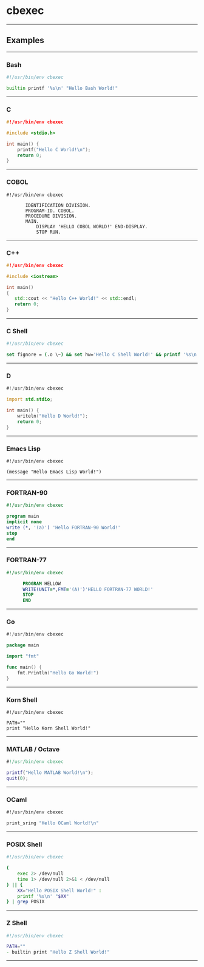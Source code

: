 # cbexec
---
## Examples
---
### Bash
```bash
#!/usr/bin/env cbexec

builtin printf '%s\n' "Hello Bash World!"
```
---
### C
```c
#!/usr/bin/env cbexec

#include <stdio.h>

int main() {
    printf("Hello C World!\n");
	return 0;
}
```
---
### COBOL
```cobol
#!/usr/bin/env cbexec

       IDENTIFICATION DIVISION.
       PROGRAM-ID. COBOL.
       PROCEDURE DIVISION.
       MAIN.
           DISPLAY 'HELLO COBOL WORLD!' END-DISPLAY.
           STOP RUN.
```
---
### C++
```c++
#!/usr/bin/env cbexec

#include <iostream>

int main()
{
   std::cout << "Hello C++ World!" << std::endl;
   return 0;
}
```
---
### C Shell
```csh
#!/usr/bin/env cbexec

set fignore = (.o \~) && set hw='Hello C Shell World!' && printf '%s\n' "$hw";
```
---
### D
```d
#!/usr/bin/env cbexec

import std.stdio;

int main() {
    writeln("Hello D World!");
	return 0;
}
```
---
### Emacs Lisp
```elisp
#!/usr/bin/env cbexec

(message "Hello Emacs Lisp World!")
```
---
### FORTRAN-90
```fortran
#!/usr/bin/env cbexec

program main
implicit none
write (*, '(a)') 'Hello FORTRAN-90 World!'
stop
end
```
---
### FORTRAN-77
```fortran
#!/usr/bin/env cbexec

      PROGRAM HELLOW
      WRITE(UNIT=*,FMT='(A)')'HELLO FORTRAN-77 WORLD!'
      STOP
      END
```
---
### Go
```go
#!/usr/bin/env cbexec

package main

import "fmt"

func main() {
	fmt.Println("Hello Go World!")
}
```
---
### Korn Shell
```ksh
#!/usr/bin/env cbexec

PATH=""
print "Hello Korn Shell World!"
```
---
### MATLAB / Octave
```matlab
#!/usr/bin/env cbexec

printf("Hello MATLAB World!\n");
quit(0);
```
---
### OCaml
```ocaml
#!/usr/bin/env cbexec

print_sring "Hello OCaml World!\n"
```
---
### POSIX Shell
```sh
#!/usr/bin/env cbexec

(
	exec 2> /dev/null
	time 1> /dev/null 2>&1 < /dev/null
) || {
	XX="Hello POSIX Shell World!" :
	printf '%s\n' "$XX"
} | grep POSIX
```
---
### Z Shell
```zsh
#!/usr/bin/env cbexec

PATH=""
- builtin print "Hello Z Shell World!"
```
---
